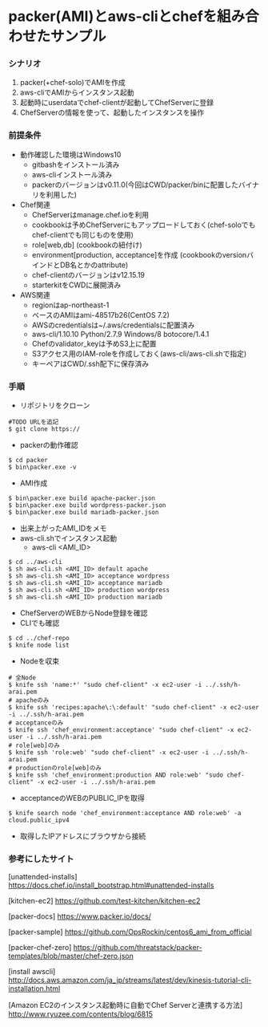 # packer(AMI)とaws-cliとchefを組み合わせたサンプル

### シナリオ

1. packer(+chef-solo)でAMIを作成
2. aws-cliでAMIからインスタンス起動
3. 起動時にuserdataでchef-clientが起動してChefServerに登録
4. ChefServerの情報を使って、起動したインスタンスを操作

### 前提条件
* 動作確認した環境はWindows10
  - gitbashをインストール済み
  - aws-cliインストール済み
  - packerのバージョンはv0.11.0(今回はCWD/packer/binに配置したバイナリを利用した)
* Chef関連
  - ChefServerはmanage.chef.ioを利用
  - cookbookは予めChefServerにもアップロードしておく(chef-soloでもchef-clientでも同じものを使用)
  - role[web,db] (cookbookの紐付け)
  - environment[production, acceptance]を作成 (cookbookのversionバインドとDB名とかのattribute)
  - chef-clientのバージョンはv12.15.19
  - starterkitをCWDに展開済み
* AWS関連
  - regionはap-northeast-1
  - ベースのAMIはami-48517b26(CentOS 7.2)
  - AWSのcredentialsは~/.aws/credentialsに配置済み
  - aws-cli/1.10.10 Python/2.7.9 Windows/8 botocore/1.4.1
  - Chefのvalidator_keyは予めS3上に配置
  - S3アクセス用のIAM-roleを作成しておく(aws-cli/aws-cli.shで指定)
  - キーペアはCWD/.ssh配下に保存済み


### 手順

* リポジトリをクローン

```
#TODO URLを追記
$ git clone https://
```

* packerの動作確認

```
$ cd packer
$ bin\packer.exe -v
```

* AMI作成

```
$ bin\packer.exe build apache-packer.json
$ bin\packer.exe build wordpress-packer.json
$ bin\packer.exe build mariadb-packer.json
```

* 出来上がったAMI_IDをメモ
* aws-cli.shでインスタンス起動
  - aws-cli <AMI_ID> <environment> <cookbook>

```
$ cd ../aws-cli
$ sh aws-cli.sh <AMI_ID> default apache
$ sh aws-cli.sh <AMI_ID> acceptance wordpress
$ sh aws-cli.sh <AMI_ID> acceptance mariadb
$ sh aws-cli.sh <AMI_ID> production wordpress
$ sh aws-cli.sh <AMI_ID> production mariadb
```

* ChefServerのWEBからNode登録を確認
* CLIでも確認

```
$ cd ../chef-repo
$ knife node list
```

* Nodeを収束

```
# 全Node
$ knife ssh 'name:*' "sudo chef-client" -x ec2-user -i ../.ssh/h-arai.pem
# apacheのみ
$ knife ssh 'recipes:apache\:\:default' "sudo chef-client" -x ec2-user -i ../.ssh/h-arai.pem
# acceptanceのみ
$ knife ssh 'chef_environment:acceptance' "sudo chef-client" -x ec2-user -i ../.ssh/h-arai.pem
# role[web]のみ
$ knife ssh 'role:web' "sudo chef-client" -x ec2-user -i ../.ssh/h-arai.pem
# productionのrole[web]のみ
$ knife ssh 'chef_environment:production AND role:web' "sudo chef-client" -x ec2-user -i ../.ssh/h-arai.pem
```

* acceptanceのWEBのPUBLIC_IPを取得

```
$ knife search node 'chef_environment:acceptance AND role:web' -a cloud.public_ipv4
```

* 取得したIPアドレスにブラウザから接続


### 参考にしたサイト

[unattended-installs]
https://docs.chef.io/install_bootstrap.html#unattended-installs

[kitchen-ec2]
https://github.com/test-kitchen/kitchen-ec2

[packer-docs]
https://www.packer.io/docs/

[packer-sample]
https://github.com/OpsRockin/centos6_ami_from_official

[packer-chef-zero]
https://github.com/threatstack/packer-templates/blob/master/chef-zero.json

[install awscli]
http://docs.aws.amazon.com/ja_jp/streams/latest/dev/kinesis-tutorial-cli-installation.html

[Amazon EC2のインスタンス起動時に自動でChef Serverと連携する方法]
http://www.ryuzee.com/contents/blog/6815
